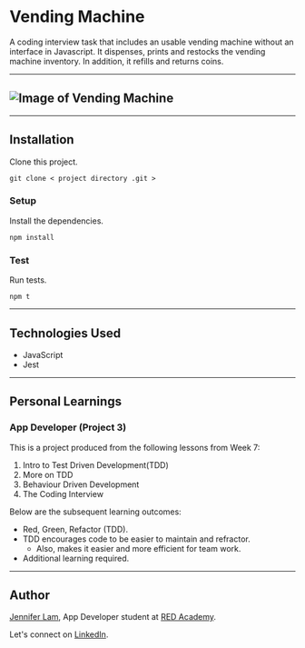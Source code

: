 # Vending Machine

A coding interview task that includes an usable vending machine without an interface in Javascript. It dispenses, prints and restocks the vending machine inventory. In addition, it refills and returns coins.

---

## ![Image of Vending Machine](https://github.com/nejmal/Vending-Machine/blob/master/vending-machine.png)

---

## Installation

Clone this project.

```
git clone < project directory .git >
```

### Setup

Install the dependencies.

```
npm install
```

### Test

Run tests.

```
npm t
```

---

## Technologies Used

- JavaScript
- Jest

---

## Personal Learnings

### App Developer (Project 3)

This is a project produced from the following lessons from Week 7:

1. Intro to Test Driven Development(TDD)
2. More on TDD
3. Behaviour Driven Development
4. The Coding Interview

Below are the subsequent learning outcomes:

- Red, Green, Refactor (TDD).
- TDD encourages code to be easier to maintain and refractor.
  - Also, makes it easier and more efficient for team work.
- Additional learning required.

---

## Author

[Jennifer Lam](https://github.com/nejmal), App Developer student at [RED Academy](https://redacademy.com/vancouver/).

Let's connect on [LinkedIn](https://www.linkedin.com/in/jenniferlam-/).

